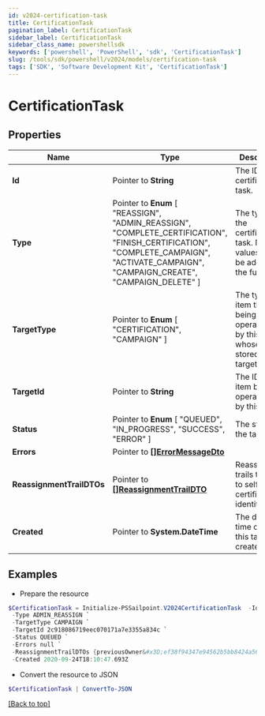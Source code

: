 ```yaml
---
id: v2024-certification-task
title: CertificationTask
pagination_label: CertificationTask
sidebar_label: CertificationTask
sidebar_class_name: powershellsdk
keywords: ['powershell', 'PowerShell', 'sdk', 'CertificationTask'] 
slug: /tools/sdk/powershell/v2024/models/certification-task
tags: ['SDK', 'Software Development Kit', 'CertificationTask']
---
```



# CertificationTask

## Properties

Name | Type | Description | Notes
------------ | ------------- | ------------- | -------------
**Id** |  Pointer to **String** | The ID of the certification task. | [optional] 
**Type** |  Pointer to  **Enum** [  "REASSIGN",    "ADMIN_REASSIGN",    "COMPLETE_CERTIFICATION",    "FINISH_CERTIFICATION",    "COMPLETE_CAMPAIGN",    "ACTIVATE_CAMPAIGN",    "CAMPAIGN_CREATE",    "CAMPAIGN_DELETE" ] | The type of the certification task. More values may be added in the future. | [optional] 
**TargetType** |  Pointer to  **Enum** [  "CERTIFICATION",    "CAMPAIGN" ] | The type of item that is being operated on by this task whose ID is stored in the targetId field. | [optional] 
**TargetId** |  Pointer to **String** | The ID of the item being operated on by this task. | [optional] 
**Status** |  Pointer to  **Enum** [  "QUEUED",    "IN_PROGRESS",    "SUCCESS",    "ERROR" ] | The status of the task. | [optional] 
**Errors** |  Pointer to [**[]ErrorMessageDto**](error-message-dto) |  | [optional] 
**ReassignmentTrailDTOs** |  Pointer to [**[]ReassignmentTrailDTO**](reassignment-trail-dto) | Reassignment trails that lead to self certification identity | [optional] 
**Created** |  Pointer to **System.DateTime** | The date and time on which this task was created. | [optional] 

## Examples

- Prepare the resource
```powershell
$CertificationTask = Initialize-PSSailpoint.V2024CertificationTask  -Id 2c918086719eec070171a7e3355a360a `
 -Type ADMIN_REASSIGN `
 -TargetType CAMPAIGN `
 -TargetId 2c918086719eec070171a7e3355a834c `
 -Status QUEUED `
 -Errors null `
 -ReassignmentTrailDTOs {previousOwner&#x3D;ef38f94347e94562b5bb8424a56397d8, newOwner&#x3D;ef38f94347e94562b5bb8424a56397a3, reassignmentType&#x3D;AUTOMATIC_REASSIGNMENT} `
 -Created 2020-09-24T18:10:47.693Z
```

- Convert the resource to JSON
```powershell
$CertificationTask | ConvertTo-JSON
```


[[Back to top]](#) 

